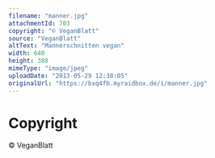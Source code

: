 ```yaml
---
filename: "manner.jpg"
attachmentId: 703
copyright: "© VeganBlatt"
source: "VeganBlatt"
altText: "Mannerschnitten vegan"
width: 640
height: 380
mimeType: "image/jpeg"
uploadDate: "2013-05-29 12:38:05"
originalUrl: "https://bxq4fb.myraidbox.de/i/manner.jpg"
---
```


# Copyright

© VeganBlatt
